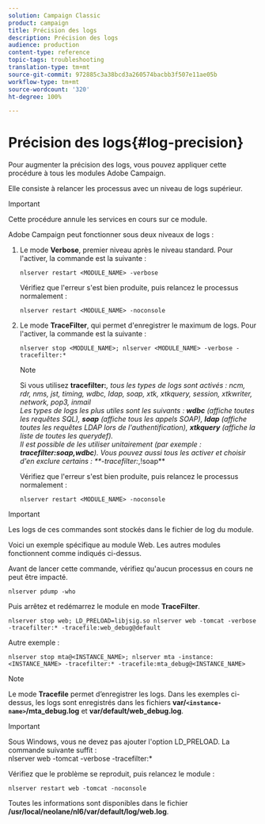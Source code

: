 ```yaml
---
solution: Campaign Classic
product: campaign
title: Précision des logs
description: Précision des logs
audience: production
content-type: reference
topic-tags: troubleshooting
translation-type: tm+mt
source-git-commit: 972885c3a38bcd3a260574bacbb3f507e11ae05b
workflow-type: tm+mt
source-wordcount: '320'
ht-degree: 100%

---
```



# Précision des logs{#log-precision}

Pour augmenter la précision des logs, vous pouvez appliquer cette procédure à tous les modules Adobe Campaign.

Elle consiste à relancer les processus avec un niveau de logs supérieur.

>[!IMPORTANT]
>
>Cette procédure annule les services en cours sur ce module.

Adobe Campaign peut fonctionner sous deux niveaux de logs :

1. Le mode **Verbose**, premier niveau après le niveau standard. Pour l&#39;activer, la commande est la suivante :

   ```
   nlserver restart <MODULE_NAME> -verbose 
   ```

   Vérifiez que l&#39;erreur s&#39;est bien produite, puis relancez le processus normalement :

   ```
   nlserver restart <MODULE_NAME> -noconsole
   ```

1. Le mode **TraceFilter**, qui permet d&#39;enregistrer le maximum de logs. Pour l&#39;activer, la commande est la suivante :

   ```
   nlserver stop <MODULE_NAME>; nlserver <MODULE_NAME> -verbose -tracefilter:*
   ```

   >[!NOTE]
   >
   >Si vous utilisez **tracefilter:***, tous les types de logs sont activés : ncm, rdr, nms, jst, timing, wdbc, ldap, soap, xtk, xtkquery, session, xtkwriter, network, pop3, inmail\
   >Les types de logs les plus utiles sont les suivants : **wdbc** (affiche toutes les requêtes SQL), **soap** (affiche tous les appels SOAP), **ldap** (affiche toutes les requêtes LDAP lors de l&#39;authentification), **xtkquery** (affiche la liste de toutes les querydef).\
   >Il est possible de les utiliser unitairement (par exemple : **tracefilter:soap,wdbc**). Vous pouvez aussi tous les activer et choisir d&#39;en exclure certains : **-tracefilter:*,!soap**

   Vérifiez que l&#39;erreur s&#39;est bien produite, puis relancez le processus normalement :

   ```
   nlserver restart <MODULE_NAME> -noconsole
   ```

>[!IMPORTANT]
>
>Les logs de ces commandes sont stockés dans le fichier de log du module.

Voici un exemple spécifique au module Web. Les autres modules fonctionnent comme indiqués ci-dessus.

Avant de lancer cette commande, vérifiez qu&#39;aucun processus en cours ne peut être impacté.

```
nlserver pdump -who
```

Puis arrêtez et redémarrez le module en mode **TraceFilter**.

```
nlserver stop web; LD_PRELOAD=libjsig.so nlserver web -tomcat -verbose -tracefilter:* -tracefile:web_debug@default
```

Autre exemple :

```
nlserver stop mta@<INSTANCE_NAME>; nlserver mta -instance:<INSTANCE_NAME> -tracefilter:* -tracefile:mta_debug@<INSTANCE_NAME>
```

>[!NOTE]
>
>Le mode **Tracefile** permet d’enregistrer les logs. Dans les exemples ci-dessus, les logs sont enregistrés dans les fichiers **var/`<instance-name>`/mta_debug.log** et **var/default/web_debug.log**.

>[!IMPORTANT]
>
>Sous Windows, vous ne devez pas ajouter l&#39;option LD_PRELOAD. La commande suivante suffit :\
>nlserver web -tomcat -verbose -tracefilter:*

Vérifiez que le problème se reproduit, puis relancez le module :

```
nlserver restart web -tomcat -noconsole
```

Toutes les informations sont disponibles dans le fichier **/usr/local/neolane/nl6/var/default/log/web.log**.
